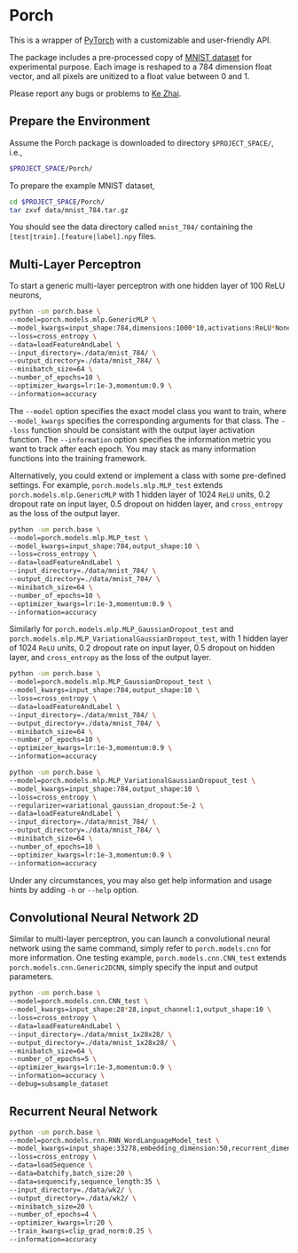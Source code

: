# Porch

This is a wrapper of [PyTorch](https://github.com/pytorch/pytorch) with a customizable and user-friendly API.

The package includes a pre-processed copy of [MNIST dataset](http://yann.lecun.com/exdb/mnist/) for experimental purpose.
Each image is reshaped to a 784 dimension float vector, and all pixels are unitized to a float value between 0 and 1.

Please report any bugs or problems to [Ke Zhai](http://kzhai.github.io/).

## Prepare the Environment

Assume the Porch package is downloaded to directory `$PROJECT_SPACE/`, i.e., 

```bash
$PROJECT_SPACE/Porch/
```

To prepare the example MNIST dataset,

```bash
cd $PROJECT_SPACE/Porch/
tar zxvf data/mnist_784.tar.gz
```
	
You should see the data directory called `mnist_784/` containing the `[test|train].[feature|label].npy` files.

## Multi-Layer Perceptron

To start a generic multi-layer perceptron with one hidden layer of 100 ReLU neurons,

```bash
python -um porch.base \
--model=porch.models.mlp.GenericMLP \
--model_kwargs=input_shape:784,dimensions:1000*10,activations:ReLU*None,drop_modes:Dropout,drop_rates:0.2*0.5 \
--loss=cross_entropy \
--data=loadFeatureAndLabel \
--input_directory=./data/mnist_784/ \
--output_directory=./data/mnist_784/ \
--minibatch_size=64 \
--number_of_epochs=10 \
--optimizer_kwargs=lr:1e-3,momentum:0.9 \
--information=accuracy
```

The `--model` option specifies the exact model class you want to train, where `--model_kwargs` specifies the corresponding arguments for that class.
The `--loss` function should be consistant with the output layer activation function.
The `--information` option specifies the information metric you want to track after each epoch.
You may stack as many information functions into the training framework.

Alternatively, you could extend or implement a class with some pre-defined settings.
For example, `porch.models.mlp.MLP_test` extends `porch.models.mlp.GenericMLP` with 1 hidden layer of 1024 `ReLU` units, 0.2 dropout rate on input layer, 0.5 dropout on hidden layer, and `cross_entropy` as the loss of the output layer.

```bash
python -um porch.base \
--model=porch.models.mlp.MLP_test \
--model_kwargs=input_shape:784,output_shape:10 \
--loss=cross_entropy \
--data=loadFeatureAndLabel \
--input_directory=./data/mnist_784/ \
--output_directory=./data/mnist_784/ \
--minibatch_size=64 \
--number_of_epochs=10 \
--optimizer_kwargs=lr:1e-3,momentum:0.9 \
--information=accuracy
```

Similarly for `porch.models.mlp.MLP_GaussianDropout_test` and `porch.models.mlp.MLP_VariationalGaussianDropout_test`, with 1 hidden layer of 1024 `ReLU` units, 0.2 dropout rate on input layer, 0.5 dropout on hidden layer, and `cross_entropy` as the loss of the output layer.

```bash
python -um porch.base \
--model=porch.models.mlp.MLP_GaussianDropout_test \
--model_kwargs=input_shape:784,output_shape:10 \
--loss=cross_entropy \
--data=loadFeatureAndLabel \
--input_directory=./data/mnist_784/ \
--output_directory=./data/mnist_784/ \
--minibatch_size=64 \
--number_of_epochs=10 \
--optimizer_kwargs=lr:1e-3,momentum:0.9 \
--information=accuracy
```

```bash
python -um porch.base \
--model=porch.models.mlp.MLP_VariationalGaussianDropout_test \
--model_kwargs=input_shape:784,output_shape:10 \
--loss=cross_entropy \
--regularizer=variational_gaussian_dropout:5e-2 \
--data=loadFeatureAndLabel \
--input_directory=./data/mnist_784/ \
--output_directory=./data/mnist_784/ \
--minibatch_size=64 \
--number_of_epochs=10 \
--optimizer_kwargs=lr:1e-3,momentum:0.9 \
--information=accuracy
```

Under any circumstances, you may also get help information and usage hints by adding `-h` or `--help` option.

## Convolutional Neural Network 2D

Similar to multi-layer perceptron, you can launch a convolutional neural network using the same command, simply refer to `porch.models.cnn` for more information.
One testing example, `porch.models.cnn.CNN_test` extends `porch.models.cnn.Generic2DCNN`, simply specify the input and output parameters.

```bash
python -um porch.base \
--model=porch.models.cnn.CNN_test \
--model_kwargs=input_shape:28*28,input_channel:1,output_shape:10 \
--loss=cross_entropy \
--data=loadFeatureAndLabel \
--input_directory=./data/mnist_1x28x28/ \
--output_directory=./data/mnist_1x28x28/ \
--minibatch_size=64 \
--number_of_epochs=5 \
--optimizer_kwargs=lr:1e-3,momentum:0.9 \
--information=accuracy \
--debug=subsample_dataset
```

## Recurrent Neural Network

```bash
python -um porch.base \
--model=porch.models.rnn.RNN_WordLanguageModel_test \
--model_kwargs=input_shape:33278,embedding_dimension:50,recurrent_dimension:50,drop_rate:0.5,output_shape:33278 \
--loss=cross_entropy \
--data=loadSequence \
--data=batchify,batch_size:20 \
--data=sequencify,sequence_length:35 \
--input_directory=./data/wk2/ \
--output_directory=./data/wk2/ \
--minibatch_size=20 \
--number_of_epochs=4 \
--optimizer_kwargs=lr:20 \
--train_kwargs=clip_grad_norm:0.25 \
--information=accuracy
```